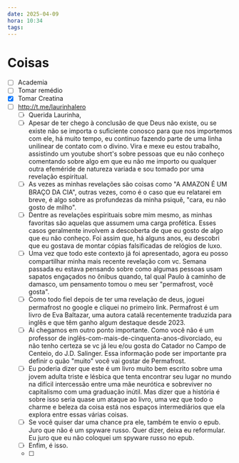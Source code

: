 ```yaml
---
date: 2025-04-09
hora: 10:34
tags:
---
```





# Coisas
- [ ] Academia
- [ ] Tomar remédio
- [x] Tomar Creatina
- [ ] http://t.me/laurinhalero
	- [ ] Querida Laurinha,
	- [ ] Apesar de ter chego à conclusão de que Deus não existe, ou se existe não se importa o suficiente conosco para que nos importemos com ele, há muito tempo, eu continuo fazendo parte de uma linha unilinear de contato com o divino. Vira e mexe eu estou trabalho, assistindo um youtube short's sobre pessoas que eu não conheço comentando sobre algo em que eu não me importo ou qualquer outra efeméride de natureza variada e sou tomado por uma revelação espiritual. 
	- [ ] As vezes as minhas revelações são coisas como "A AMAZON É UM BRAÇO DA CIA", outras vezes, como é o caso que eu relatarei em breve, é algo sobre as profundezas da minha psiquê, "cara, eu não gosto de milho".
	- [ ] Dentre as revelações espirituais sobre mim mesmo, as minhas favoritas são aquelas que assumem uma carga profética. Esses casos geralmente involvem a descoberta de que eu gosto de algo que eu não conheço. Foi assim que, há alguns anos, eu descobri que eu gostava de montar cópias falsificadas de relógios de luxo. 
	- [ ] Uma vez que todo este contexto já foi apresentado, agora eu posso compartilhar minha mais recente revelação com vc. Semana passada eu estava pensando sobre como algumas pessoas usam sapatos engaçados no ônibus quando, tal qual Paulo à caminho de damasco, um pensamento tomou o meu ser  "permafrost, você gosta". 
	- [ ] Como todo fiel depois de ter uma revelação de deus, joguei permafrost no google e cliquei no primeiro link. Permafrost é um livro de  Eva Baltazar, uma autora catalã recentemente traduzida para inglês e que têm ganho algum destaque desde 2023.
	- [ ] Ai chegamos em outro ponto importante. Como você não é um professor de inglês-com-mais-de-cinquenta-anos-divorciado, eu não tenho certeza se vc já leu e/ou gosta do Catador no Campo de Centeio, do J.D. Salinger. Essa informação pode ser importante pra definir o quão "muito" você vai gostar de Permafrost. 
	- [ ] Eu poderia dizer que este é um livro muito bem escrito sobre uma jovem adulta triste e lésbica que tenta encontrar seu lugar no mundo na difícil intercessão entre uma mãe neurótica e sobreviver no capitalismo com uma graduação inútil. Mas dizer que a história é sobre isso seria quase um ataque ao livro, uma vez que todo o charme e beleza da coisa está nos espaços intermediários que ela explora entre essas várias coisas.
	- [ ] Se você quiser dar uma chance pra ele, também te envio o epub. Juro que não é um spyware russo. Quer dizer, deixa eu reformular. Eu juro que eu não coloquei um spyware russo no epub. 
	- [ ] Enfim, é isso. 
	- [ ] 